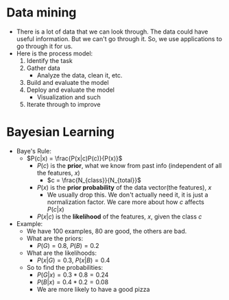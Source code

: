 # Data mining

- There is a lot of data that we can look through. The data could have useful information. But we can't go through it. So, we use applications to go through it for us.
- Here is the process model:
    1. Identify the task
    2. Gather data
        - Analyze the data, clean it, etc.
    3. Build and evaluate the model
    4. Deploy and evaluate the model
        - Visualization and such
    5. Iterate through to improve

# Bayesian Learning

- Baye's Rule:
    - $P(c|x) = \frac{P(x|c)P(c)}{P(x)}$
        - $P(c)$ is the <b>prior</b>, what we know from past info (independent of all the features, $x$)
            - $c = \frac{N_{class}}{N_{total}}$
        - $P(x)$ is the <b>prior probability</b> of the data vector(the features), $x$
            - We usually drop this. We don't actually need it, it is just a normalization factor. We care more about how $c$ affects $P(c|x)$
        - $P(x|c)$ is the <b>likelihood</b> of the features, $x$, given the class $c$
- Example:
    - We have 100 examples, 80 are good, the others are bad.
    - What are the priors:
        - $P(G) = 0.8$, $P(B) = 0.2$
    - What are the likelihoods:
        - $P(x|G) = 0.3$, $P(x|B) = 0.4$
    - So to find the probabilities:
        - $P(G|x) = 0.3 * 0.8 = 0.24$
        - $P(B|x) = 0.4 * 0.2 = 0.08$
        - We are more likely to have a good pizza
